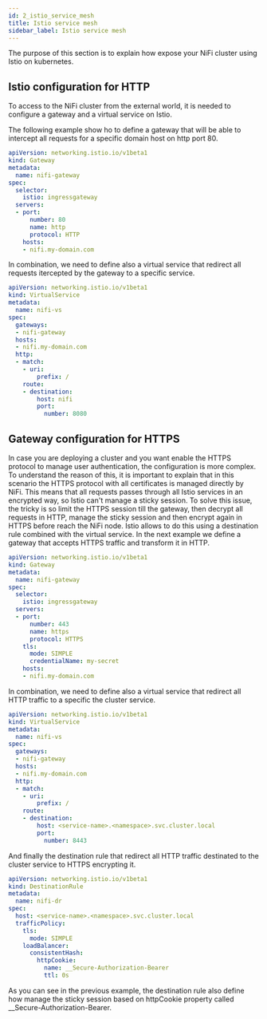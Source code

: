 ```yaml
---
id: 2_istio_service_mesh
title: Istio service mesh
sidebar_label: Istio service mesh
---
```


The purpose of this section is to explain how expose your NiFi cluster using Istio on kubernetes.

## Istio configuration for HTTP

To access to the NiFi cluster from the external world, it is needed to configure a gateway and a virtual service on Istio.

The following example show ho to define a gateway that will be able to intercept all requests for a specific domain host on http port 80.

```yaml
apiVersion: networking.istio.io/v1beta1
kind: Gateway
metadata:
  name: nifi-gateway
spec:
  selector:
    istio: ingressgateway
  servers:
  - port:
      number: 80
      name: http
      protocol: HTTP
    hosts:
    - nifi.my-domain.com
```

In combination, we need to define also a virtual service that redirect all requests itercepted by the gateway to a specific service. 

```yaml
apiVersion: networking.istio.io/v1beta1
kind: VirtualService
metadata:
  name: nifi-vs
spec:
  gateways:
  - nifi-gateway
  hosts:
  - nifi.my-domain.com
  http:
  - match:
    - uri:
        prefix: /
    route:
    - destination:
        host: nifi
        port:
          number: 8080
```

## Gateway configuration for HTTPS

In case you are deploying a cluster and you want enable the HTTPS protocol to manage user authentication, the configuration is more complex. To understand the reason of this, it is important to explain that in this scenario the HTTPS protocol with all certificates is managed directly by NiFi. This means that all requests passes through all Istio services in an encrypted way, so Istio can't manage a sticky session.
To solve this issue, the tricky is so limit the HTTPS session till the gateway, then decrypt all requests in HTTP, manage the sticky session and then encrypt again in HTTPS before reach the NiFi node.
Istio allows to do this using a destination rule combined with the virtual service. In the next example we define a gateway that accepts HTTPS traffic and transform it in HTTP.

```yaml
apiVersion: networking.istio.io/v1beta1
kind: Gateway
metadata:
  name: nifi-gateway
spec:
  selector:
    istio: ingressgateway
  servers:
  - port:
      number: 443
      name: https
      protocol: HTTPS
    tls:
      mode: SIMPLE
	  credentialName: my-secret
    hosts:
    - nifi.my-domain.com
```

In combination, we need to define also a virtual service that redirect all HTTP traffic to a specific the cluster service. 

```yaml
apiVersion: networking.istio.io/v1beta1
kind: VirtualService
metadata:
  name: nifi-vs
spec:
  gateways:
  - nifi-gateway
  hosts:
  - nifi.my-domain.com
  http:
  - match:
    - uri:
        prefix: /
    route:
    - destination:
        host: <service-name>.<namespace>.svc.cluster.local
        port:
          number: 8443
```

And finally the destination rule that redirect all HTTP traffic destinated to the cluster service to HTTPS encrypting it.

```yaml
apiVersion: networking.istio.io/v1beta1
kind: DestinationRule
metadata:
  name: nifi-dr
spec:
  host: <service-name>.<namespace>.svc.cluster.local
  trafficPolicy:
    tls:
      mode: SIMPLE
    loadBalancer:
      consistentHash:
        httpCookie:
          name: __Secure-Authorization-Bearer
          ttl: 0s
```

As you can see in the previous example, the destination rule also define how manage the sticky session based on httpCookie property called __Secure-Authorization-Bearer.
